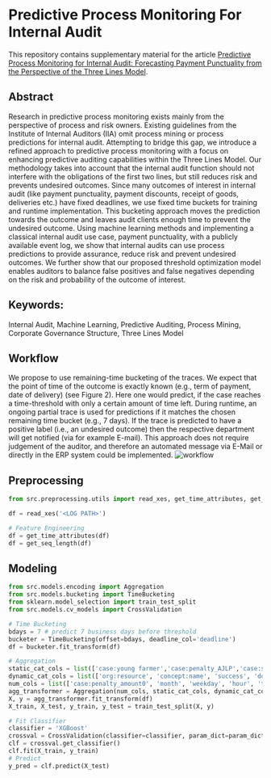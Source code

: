 # Predictive Process Monitoring For Internal Audit

This repository contains supplementary material for the article [Predictive Process Monitoring for Internal Audit: Forecasting Payment Punctuality from the Perspective of the Three Lines Model](https://papers.ssrn.com/sol3/papers.cfm?abstract_id=4080238).

## Abstract
Research in predictive process monitoring exists mainly from the perspective of process and risk owners. Existing guidelines from the Institute of Internal Auditors (IIA) omit process mining or process predictions for internal audit. Attempting to bridge this gap, we introduce a refined approach to predictive process monitoring with a focus on enhancing predictive auditing capabilities within the Three Lines Model. Our methodology takes into account that the internal audit function should not interfere with the obligations of the first two lines, but still reduces risk and prevents undesired outcomes. Since many outcomes of interest in internal audit (like payment punctuality, payment discounts, receipt of goods, deliveries etc.) have fixed deadlines, we use fixed time buckets for training and runtime implementation. This bucketing approach moves the prediction towards the outcome and leaves audit clients enough time to prevent the undesired outcome. Using machine learning methods and implementing a classical internal audit use case, payment punctuality, with a publicly available event log, we show that internal audits can use process predictions to provide assurance, reduce risk and prevent undesired outcomes. We further show that our proposed threshold optimization model enables auditors to balance false positives and false negatives depending on the risk and probability of the outcome of interest.

## Keywords: 
Internal Audit, Machine Learning, Predictive Auditing, Process Mining, Corporate Governance Structure, Three Lines Model

## Workflow
We propose to use remaining-time bucketing of the traces. We expect that the point of time of the outcome is exactly known (e.g., term of payment, date of delivery) (see Figure 2). Here one would predict, if the case reaches a time-threshold with only a certain amount of time left. During runtime, an ongoing partial trace is used for predictions if it matches the chosen remaining time bucket (e.g., 7 days). If the trace is predicted to have a positive label (i.e., an undesired outcome) then the respective department will get notified (via for example E-mail). This approach does not require judgement of the auditor, and therefore an automated message via E-Mail or directly in the ERP system could be implemented.
![workflow](https://github.com/timbaessler/PredictiveMonitoringForAudit/assets/94218704/7e202889-1891-4957-be41-236ee56decfa)

## Preprocessing

```python
from src.preprocessing.utils import read_xes, get_time_attributes, get_seq_length

df = read_xes('<LOG PATH>')

# Feature Engineering
df = get_time_attributes(df)
df = get_seq_length(df)
```

## Modeling

```python
from src.models.encoding import Aggregation
from src.models.bucketing import TimeBucketing
from sklearn.model_selection import train_test_split
from src.models.cv_models import CrossValidation

# Time Bucketing
bdays = 7 # predict 7 business days before threshold
bucketer = TimeBucketing(offset=bdays, deadline_col='deadline')
df = bucketer.fit_transform(df)

# Aggregation
static_cat_cols = list(['case:young farmer','case:penalty_AJLP','case:small farmer'])
dynamic_cat_cols = list(['org:resource', 'concept:name', 'success', 'doctype', 'subprocess'])
num_cols = list(['case:penalty_amount0', 'month', 'weekday', 'hour', 'time_since_first_event'])
agg_transformer = Aggregation(num_cols, static_cat_cols, dynamic_cat_cols)
X, y = agg_transformer.fit_transform(df)
X_train, X_test, y_train, y_test = train_test_split(X, y)

# Fit Classifier
classifier = 'XGBoost'
crossval = CrossValidation(classifier=classifier, param_dict=param_dict[classifier], cvs=5)
clf = crossval.get_classifier()
clf.fit(X_train, y_train)
# Predict
y_pred = clf.predict(X_test)
```
